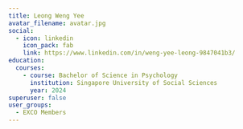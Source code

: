 ```yaml
---
title: Leong Weng Yee
avatar_filename: avatar.jpg
social:
  - icon: linkedin
    icon_pack: fab
    link: https://www.linkedin.com/in/weng-yee-leong-9847041b3/
education:
  courses:
    - course: Bachelor of Science in Psychology
      institution: Singapore University of Social Sciences
      year: 2024
superuser: false
user_groups:
  - EXCO Members
---
```


